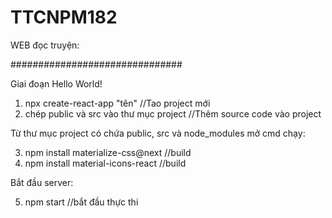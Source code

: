 # TTCNPM182
WEB đọc truyện:

###############################

Giai đoạn Hello World!
1. npx create-react-app "tên" //Tao project mới
2. chép public và src vào thư mục project //Thêm source code vào project

Từ thư mục project có chứa public, src và node_modules mở cmd chạy:

3. npm install materialize-css@next //build
4. npm install material-icons-react //build

Bắt đầu server:

5. npm start //bắt đầu thực thi
